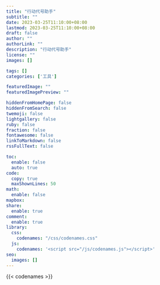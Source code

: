 ```yaml
---
title: "行动代号助手"
subtitle: ""
date: 2023-03-25T11:10:00+08:00
lastmod: 2023-03-25T11:10:00+08:00
draft: false
author: ""
authorLink: ""
description: "行动代号助手"
license: ""
images: []

tags: []
categories: ['工具']

featuredImage: ""
featuredImagePreview: ""

hiddenFromHomePage: false
hiddenFromSearch: false
twemoji: false
lightgallery: false
ruby: false
fraction: false
fontawesome: false
linkToMarkdown: false
rssFullText: false

toc:
  enable: false
  auto: true
code:
  copy: true
  maxShownLines: 50
math:
  enable: false
mapbox:
share:
  enable: true
comment:
  enable: true
library:
  css:
    codenames: "/css/codenames.css"
  js:
    codenames: '<script src="/js/codenames.js"></script>'
seo:
  images: []
---
```

<!--more-->
<!-- 正文 -->

{{< codenames >}}
